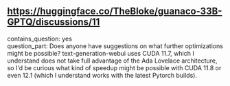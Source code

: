 ## https://huggingface.co/TheBloke/guanaco-33B-GPTQ/discussions/11

contains_question: yes  
question_part: Does anyone have suggestions on what further optimizations might be possible?  text-generation-webui uses CUDA 11.7, which I understand does not take full advantage of the Ada Lovelace architecture, so I'd be curious what kind of speedup might be possible with CUDA 11.8 or even 12.1 (which I understand works with the latest Pytorch builds).